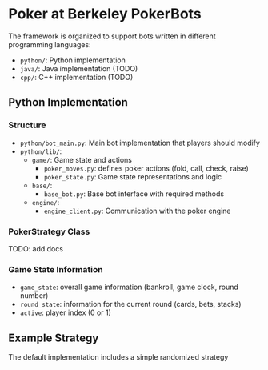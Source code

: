 # Poker at Berkeley PokerBots

The framework is organized to support bots written in different programming languages:

- `python/`: Python implementation
- `java/`: Java implementation (TODO)
- `cpp/`: C++ implementation (TODO)

## Python Implementation

### Structure

- `python/bot_main.py`: Main bot implementation that players should modify
- `python/lib/`:
  - `game/`: Game state and actions
    - `poker_moves.py`: defines poker actions (fold, call, check, raise)
    - `poker_state.py`: Game state representations and logic
  - `base/`:
    - `base_bot.py`: Base bot interface with required methods
  - `engine/`:
    - `engine_client.py`: Communication with the poker engine

### PokerStrategy Class

TODO: add docs

### Game State Information

- `game_state`: overall game information (bankroll, game clock, round number)
- `round_state`: information for the current round (cards, bets, stacks)
- `active`: player index (0 or 1)

## Example Strategy

The default implementation includes a simple randomized strategy

